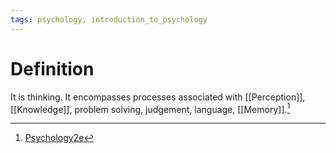```yaml
---
tags: psychology, introduction_to_psychology
---
```


# Definition

It is thinking. It encompasses processes associated with [[Perception]], [[Knowledge]], problem solving, judgement, language, [[Memory]].[^1]

[^1]: [Psychology2e](zotero://open-pdf/library/items/SSTBV7L5?page=226)